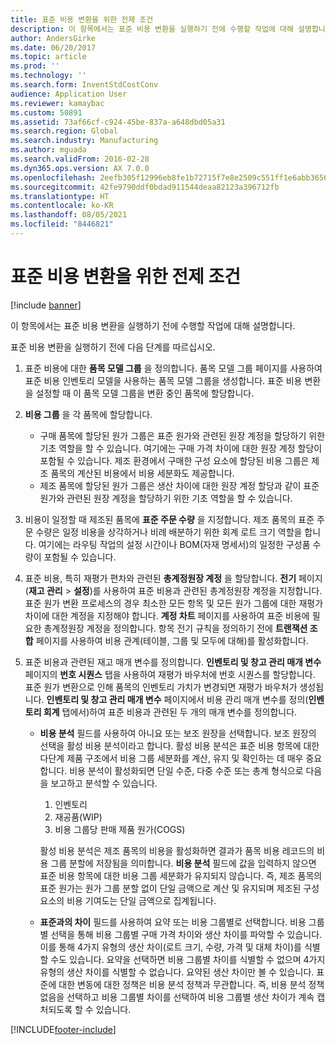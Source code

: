 ```yaml
---
title: 표준 비용 변환을 위한 전제 조건
description: 이 항목에서는 표준 비용 변환을 실행하기 전에 수행할 작업에 대해 설명합니다.
author: AndersGirke
ms.date: 06/20/2017
ms.topic: article
ms.prod: ''
ms.technology: ''
ms.search.form: InventStdCostConv
audience: Application User
ms.reviewer: kamaybac
ms.custom: 50891
ms.assetid: 73af66cf-c924-45be-837a-a648dbd05a31
ms.search.region: Global
ms.search.industry: Manufacturing
ms.author: mguada
ms.search.validFrom: 2016-02-28
ms.dyn365.ops.version: AX 7.0.0
ms.openlocfilehash: 2eefb305f12996eb8fe1b72715f7e8e2509c551ff1e6abb3656221a8dbc76461
ms.sourcegitcommit: 42fe9790ddf0bdad911544deaa82123a396712fb
ms.translationtype: HT
ms.contentlocale: ko-KR
ms.lasthandoff: 08/05/2021
ms.locfileid: "8446821"
---
```

# <a name="prerequisites-for-a-standard-cost-conversion"></a>표준 비용 변환을 위한 전제 조건

[!include [banner](../includes/banner.md)]

이 항목에서는 표준 비용 변환을 실행하기 전에 수행할 작업에 대해 설명합니다. 

표준 비용 변환을 실행하기 전에 다음 단계를 따르십시오.

1.  표준 비용에 대한 **품목 모델 그룹** 을 정의합니다. 품목 모델 그룹 페이지를 사용하여 표준 비용 인벤토리 모델을 사용하는 품목 모델 그룹을 생성합니다. 표준 비용 변환을 설정할 때 이 품목 모델 그룹을 변환 중인 품목에 할당합니다.
2.  **비용 그룹** 을 각 품목에 할당합니다.
    -   구매 품목에 할당된 원가 그룹은 표준 원가와 관련된 원장 계정을 할당하기 위한 기초 역할을 할 수 있습니다. 여기에는 구매 가격 차이에 대한 원장 계정 할당이 포함될 수 있습니다. 제조 환경에서 구매한 구성 요소에 할당된 비용 그룹은 제조 품목의 계산된 비용에서 비용 세분화도 제공합니다.
    -   제조 품목에 할당된 원가 그룹은 생산 차이에 대한 원장 계정 할당과 같이 표준 원가와 관련된 원장 계정을 할당하기 위한 기초 역할을 할 수 있습니다.

3.  비용이 일정할 때 제조된 품목에 **표준 주문 수량** 을 지정합니다. 제조 품목의 표준 주문 수량은 일정 비용을 상각하거나 비례 배분하기 위한 회계 로트 크기 역할을 합니다. 여기에는 라우팅 작업의 설정 시간이나 BOM(자재 명세서)의 일정한 구성품 수량이 포함될 수 있습니다.
4.  표준 비용, 특히 재평가 편차와 관련된 **총계정원장 계정** 을 할당합니다. **전기** 페이지(**재고 관리** &gt; **설정**)를 사용하여 표준 비용과 관련된 총계정원장 계정을 지정합니다. 표준 원가 변환 프로세스의 경우 최소한 모든 항목 및 모든 원가 그룹에 대한 재평가 차이에 대한 계정을 지정해야 합니다. **계정 차트** 페이지를 사용하여 표준 비용에 필요한 총계정원장 계정을 정의합니다. 항목 전기 규칙을 정의하기 전에 **트랜잭션 조합** 페이지를 사용하여 비용 관계(테이블, 그룹 및 모두에 대해)를 활성화합니다.
5.  표준 비용과 관련된 재고 매개 변수를 정의합니다. **인벤토리 및 창고 관리 매개 변수** 페이지의 **번호 시퀀스** 탭을 사용하여 재평가 바우처에 번호 시퀀스를 할당합니다. 표준 원가 변환으로 인해 품목의 인벤토리 가치가 변경되면 재평가 바우처가 생성됩니다. **인벤토리 및 창고 관리 매개 변수** 페이지에서 비용 관리 매개 변수를 정의(**인벤토리 회계** 탭에서)하여 표준 비용과 관련된 두 개의 매개 변수를 정의합니다.
    -   **비용 분석** 필드를 사용하여 아니요 또는 보조 원장을 선택합니다. 보조 원장의 선택을 활성 비용 분석이라고 합니다. 활성 비용 분석은 표준 비용 항목에 대한 다단계 제품 구조에서 비용 그룹 세분화를 계산, 유지 및 확인하는 데 매우 중요합니다. 비용 분석이 활성화되면 단일 수준, 다중 수준 또는 총계 형식으로 다음을 보고하고 분석할 수 있습니다.
        1.  인벤토리
        2.  재공품(WIP)
        3.  비용 그룹당 판매 제품 원가(COGS)

        활성 비용 분석은 제조 품목의 비용을 활성화하면 결과가 품목 비용 레코드의 비용 그룹 분할에 저장됨을 의미합니다. **비용 분석** 필드에 값을 입력하지 않으면 표준 비용 항목에 대한 비용 그룹 세분화가 유지되지 않습니다. 즉, 제조 품목의 표준 원가는 원가 그룹 분할 없이 단일 금액으로 계산 및 유지되며 제조된 구성 요소의 비용 기여도는 단일 금액으로 집계됩니다.
    -   **표준과의 차이** 필드를 사용하여 요약 또는 비용 그룹별로 선택합니다. 비용 그룹별 선택을 통해 비용 그룹별 구매 가격 차이와 생산 차이를 파악할 수 있습니다. 이를 통해 4가지 유형의 생산 차이(로트 크기, 수량, 가격 및 대체 차이)를 식별할 수도 있습니다. 요약을 선택하면 비용 그룹별 차이를 식별할 수 없으며 4가지 유형의 생산 차이를 식별할 수 없습니다. 요약된 생산 차이만 볼 수 있습니다. 표준에 대한 변동에 대한 정책은 비용 분석 정책과 무관합니다. 즉, 비용 분석 정책 없음을 선택하고 비용 그룹별 차이를 선택하여 비용 그룹별 생산 차이가 계속 캡처되도록 할 수 있습니다.







[!INCLUDE[footer-include](../../includes/footer-banner.md)]